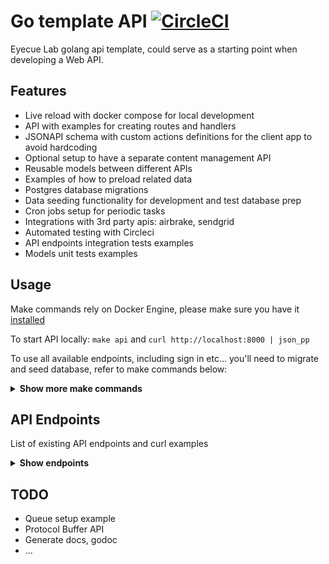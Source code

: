 # Go template API [![CircleCI](https://circleci.com/gh/eyecuelab/go-api/tree/main.svg?style=svg&circle-token=0788ba6ad5257362f3736f4546dd9dde43697bb7)](https://circleci.com/gh/eyecuelab/go-api/tree/main)

Eyecue Lab golang api template, could serve as a starting point when developing a Web API.

## Features

- Live reload with docker compose for local development
- API with examples for creating routes and handlers
- JSONAPI schema with custom actions definitions for the client app to avoid hardcoding
- Optional setup to have a separate content management API
- Reusable models between different APIs
- Examples of how to preload related data
- Postgres database migrations
- Data seeding functionality for development and test database prep
- Cron jobs setup for periodic tasks
- Integrations with 3rd party apis: airbrake, sendgrid
- Automated testing with Circleci
- API endpoints integration tests examples
- Models unit tests examples

## Usage

Make commands rely on Docker Engine, please make sure you have it [installed](https://docs.docker.com/desktop/mac/install/)

To start API locally: `make api` and `curl http://localhost:8000 | json_pp`

To use all available endpoints, including sign in etc... you'll need to migrate and seed database, refer to make commands below:

<details>
<summary><b>Show more make commands</b></summary>

* When adding new imports within the app, to update go.mod and go.sum, run:
```sh
make dep
```

* Run database migrations:
```sh
make db_migrate
```

* There are predefined fixtures like users, companies etc... inside `cmd/storage`, to seed database with that data:
```sh
make db_seed
```

* Create a new database migration file:
```sh
make db_create_migration file=create_bananas
```

* Drop dev database. This will stop docker volumes and delete the database volume, after running this command to get your database restored to use API, you'll need to run a migration and seed commands
```sh
make db_drop
```

* Open psql console inside postgres container:
```sh
make psql_console
```

* Run bash console inside API container:
```sh
make bash
```

* Run API integration tests:
```sh
make test_api
```

* Run models unit tests:
```sh
make test_models
```

* There is a standalone Admin CMS API `cmd/admin` that uses the same Models layer as a main API, to start admin API:
```sh
make admin
```

* Cron jobs example is in `cmd/cron`, to run cron jobs:
```sh
make cron
```

</details>

## API Endpoints

List of existing API endpoints and curl examples

<details>
<summary><b>Show endpoints</b></summary>

* Health check
```sh
curl http://localhost:8000/health
```

* Versions
```sh
curl http://localhost:8000/version
```

* Anon user init data. Provides data in jsonapi schema for a guest user
```sh
curl http://localhost:8000/ | json_pp
```

* Sign In. Response headers will hold authentication jwt that can be used to call auth endpoints
```sh
curl -H "Content-Type: application/json" -X POST -d '{"email": "user1@example.com", "password": "goapi123"}' http://localhost:8000/login | json_pp
```

* Authenticated user init data. Provides data in jsonapi schema for an authenticated user
```sh
curl -H "Content-Type: application/json" -H "Authorization: Bearer eyJhbGciOiJIUzI1NiIsInR5cCI6IkpXVCJ9.eyJ1c2VyIjoxfQ.VEy5T2jj4rIr2Sfs_mif0uKTi9GyX2eAi4_QYcL673o" http://localhost:8000/ | json_pp
```

</details>

## TODO

* Queue setup example
* Protocol Buffer API
* Generate docs, godoc
* ...
